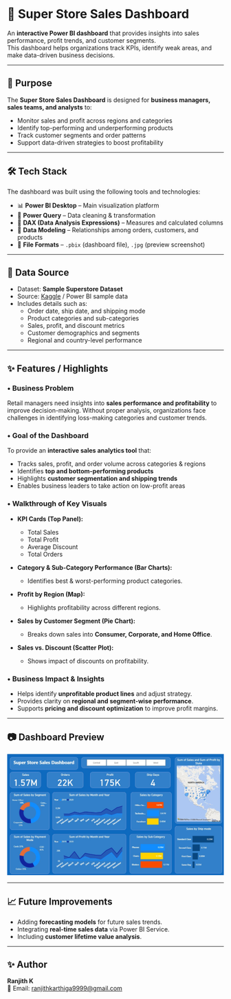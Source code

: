 # 🛒 Super Store Sales Dashboard  

An **interactive Power BI dashboard** that provides insights into sales performance, profit trends, and customer segments.  
This dashboard helps organizations track KPIs, identify weak areas, and make data-driven business decisions.  

---

## 🎯 Purpose  

The **Super Store Sales Dashboard** is designed for **business managers, sales teams, and analysts** to:  
- Monitor sales and profit across regions and categories  
- Identify top-performing and underperforming products  
- Track customer segments and order patterns  
- Support data-driven strategies to boost profitability  

---

## 🛠 Tech Stack  

The dashboard was built using the following tools and technologies:  
- 📊 **Power BI Desktop** – Main visualization platform  
- 📂 **Power Query** – Data cleaning & transformation  
- 🧮 **DAX (Data Analysis Expressions)** – Measures and calculated columns  
- 📝 **Data Modeling** – Relationships among orders, customers, and products  
- 📁 **File Formats** – `.pbix` (dashboard file), `.jpg` (preview screenshot)  

---

## 📂 Data Source  

- Dataset: **Sample Superstore Dataset**  
- Source: [Kaggle](https://www.kaggle.com) / Power BI sample data  
- Includes details such as:  
  - Order date, ship date, and shipping mode  
  - Product categories and sub-categories  
  - Sales, profit, and discount metrics  
  - Customer demographics and segments  
  - Regional and country-level performance  

---

## ✨ Features / Highlights  

### • Business Problem  
Retail managers need insights into **sales performance and profitability** to improve decision-making. Without proper analysis, organizations face challenges in identifying loss-making categories and customer trends.  

### • Goal of the Dashboard  
To provide an **interactive sales analytics tool** that:  
- Tracks sales, profit, and order volume across categories & regions  
- Identifies **top and bottom-performing products**  
- Highlights **customer segmentation and shipping trends**  
- Enables business leaders to take action on low-profit areas  

### • Walkthrough of Key Visuals  
- **KPI Cards (Top Panel):**  
  - Total Sales  
  - Total Profit  
  - Average Discount  
  - Total Orders  

- **Category & Sub-Category Performance (Bar Charts):**  
  - Identifies best & worst-performing product categories.  

- **Profit by Region (Map):**  
  - Highlights profitability across different regions.  

- **Sales by Customer Segment (Pie Chart):**  
  - Breaks down sales into **Consumer, Corporate, and Home Office**.  

- **Sales vs. Discount (Scatter Plot):**  
  - Shows impact of discounts on profitability.  

### • Business Impact & Insights  
- Helps identify **unprofitable product lines** and adjust strategy.  
- Provides clarity on **regional and segment-wise performance**.  
- Supports **pricing and discount optimization** to improve profit margins.  

---

## 📷 Dashboard Preview  

![Super Store Sales Dashboard](screenshot.jpg)  

---

## 📈 Future Improvements  

- Adding **forecasting models** for future sales trends.  
- Integrating **real-time sales data** via Power BI Service.  
- Including **customer lifetime value analysis**.  

---

## ✨ Author  

**Ranjith K**  
📧 Email: [ranjithkarthiga9999@gmail.com](mailto:ranjithkarthiga9999@gmail.com)  

